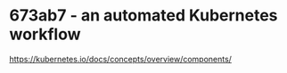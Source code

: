 # 673ab7 - an automated Kubernetes workflow

https://kubernetes.io/docs/concepts/overview/components/

